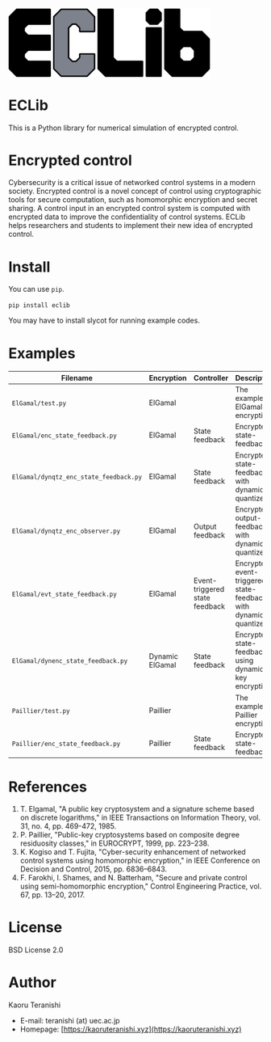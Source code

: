 <img src="https://github.com/KaoruTeranishi/EncryptedControl/blob/master/logo.png?raw=true" align="center" width="400" alt="header pic"/>

# ECLib

This is a Python library for numerical simulation of encrypted control.

# Encrypted control

Cybersecurity is a critical issue of networked control systems in a modern society.
Encrypted control is a novel concept of control using cryptographic tools for secure computation, such as homomorphic encryption and secret sharing.
A control input in an encrypted control system is computed with encrypted data to improve the confidentiality of control systems.
ECLib helps researchers and students to implement their new idea of encrypted control.

# Install

You can use `pip`.

`pip install eclib`

You may have to install slycot for running example codes.

# Examples

| Filename                               | Encryption      | Controller                     | Description                                                     |
| -------------------------------------- | --------------- | ------------------------------ | --------------------------------------------------------------- |
| `ElGamal/test.py` 				     | ElGamal         |                                | The example of ElGamal encryption                               |
| `ElGamal/enc_state_feedback.py`        | ElGamal         | State feedback                 | Encrypted state-feedback                                        |
| `ElGamal/dynqtz_enc_state_feedback.py` | ElGamal         | State feedback                 | Encrypted state-feedback with dynamic quantizer                 |
| `ElGamal/dynqtz_enc_observer.py`       | ElGamal         | Output feedback                | Encrypted output-feedback with dynamic quantizer                |
| `ElGamal/evt_state_feedback.py`        | ElGamal         | Event-triggered state feedback | Encrypted event-triggered state-feedback with dynamic quantizer |
| `ElGamal/dynenc_state_feedback.py`     | Dynamic ElGamal | State feedback                 | Encrypted state-feedback using dynamic-key encryption           |
| `Paillier/test.py`                     | Paillier        |                                | The example of Paillier encryption                              |
| `Paillier/enc_state_feedback.py`       | Paillier        | State feedback                 | Encrypted state-feedback                                        |

# References

1. T. Elgamal, "A public key cryptosystem and a signature scheme based on discrete logarithms," in IEEE Transactions on Information Theory, vol. 31, no. 4, pp. 469-472, 1985.
1. P. Paillier, "Public-key cryptosystems based on composite degree residuosity classes," in EUROCRYPT, 1999, pp. 223–238.
1. K. Kogiso and T. Fujita, "Cyber-security enhancement of networked control systems using homomorphic encryption," in IEEE Conference on Decision and Control, 2015, pp. 6836–6843.
1. F. Farokhi, I. Shames, and N. Batterham, "Secure and private control using semi-homomorphic encryption," Control Engineering Practice, vol. 67, pp. 13–20, 2017.

# License

BSD License 2.0

# Author

Kaoru Teranishi
- E-mail: teranishi (at) uec.ac.jp
- Homepage: [https://kaoruteranishi.xyz](https://kaoruteranishi.xyz)
